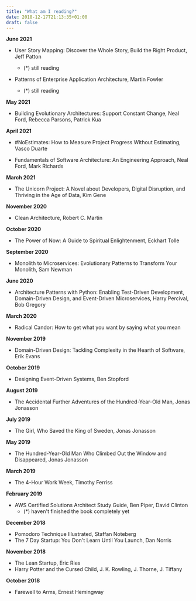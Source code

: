 ```yaml
---
title: "What am I reading?"
date: 2018-12-17T21:13:35+01:00
draft: false
---
```


**June 2021**

- User Story Mapping: Discover the Whole Story, Build the Right Product, Jeff Patton
  - (*) still reading

- Patterns of Enterprise Application Architecture, Martin Fowler
  - (*) still reading

**May 2021**

- Building Evolutionary Architectures: Support Constant Change, Neal Ford, Rebecca Parsons, Patrick Kua

**April 2021**

- \#NoEstimates: How to Measure Project Progress Without Estimating, Vasco Duarte

- Fundamentals of Software Architecture: An Engineering Approach, Neal Ford, Mark Richards

**March 2021**

- The Unicorn Project: A Novel about Developers, Digital Disruption, and Thriving in the Age of Data, Kim Gene

**November 2020**

- Clean Architecture, Robert C. Martin

**October 2020**

- The Power of Now: A Guide to Spiritual Enlightenment, Eckhart Tolle

**September 2020**

- Monolith to Microservices: Evolutionary Patterns to Transform Your Monolith, Sam Newman

**June 2020**

- Architecture Patterns with Python: Enabling Test-Driven Development, Domain-Driven Design, and Event-Driven Microservices, Harry Percival, Bob Gregory

**March 2020**

- Radical Candor: How to get what you want by saying what you mean

**November 2019**

- Domain-Driven Design: Tackling Complexity in the Hearth of Software, Erik Evans
  
**October 2019**

- Designing Event-Driven Systems, Ben Stopford

**August 2019** 

- The Accidental Further Adventures of the Hundred-Year-Old Man, Jonas Jonasson

**July 2019** 

- The Girl, Who Saved the King of Sweden, Jonas Jonasson

**May 2019**

- The Hundred-Year-Old Man Who Climbed Out the Window and Disappeared, Jonas Jonasson

**March 2019**

- The 4-Hour Work Week, Timothy Ferriss

**February 2019**

- AWS Certified Solutions Architect Study Guide, Ben Piper, David Clinton
  - (*) haven't finished the book completely yet

**December 2018**

- Pomodoro Technique Illustrated, Staffan Noteberg
- The 7 Day Startup: You Don't Learn Until You Launch, Dan Norris 

**November 2018**

- The Lean Startup, Eric Ries
- Harry Potter and the Cursed Child, J. K. Rowling, J. Thorne, J. Tiffany

**October 2018**

- Farewell to Arms, Ernest Hemingway